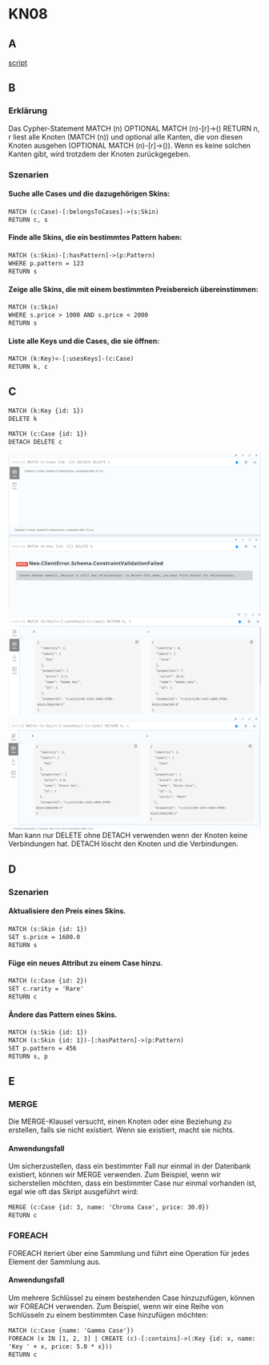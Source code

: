 # KN08
## A
[script](https://github.com/oscar-doell/m165/blob/main/KN08_script.txt)
## B
### Erklärung
Das Cypher-Statement MATCH (n) OPTIONAL MATCH (n)-[r]->() RETURN n, r liest alle Knoten (MATCH (n)) und optional alle Kanten, die von diesen Knoten ausgehen (OPTIONAL MATCH (n)-[r]->()). Wenn es keine solchen Kanten gibt, wird trotzdem der Knoten zurückgegeben.
### Szenarien
#### Suche alle Cases und die dazugehörigen Skins:
```cypher
MATCH (c:Case)-[:belongsToCases]->(s:Skin)
RETURN c, s
```
#### Finde alle Skins, die ein bestimmtes Pattern haben:
```cypher
MATCH (s:Skin)-[:hasPattern]->(p:Pattern)
WHERE p.pattern = 123
RETURN s
```
#### Zeige alle Skins, die mit einem bestimmten Preisbereich übereinstimmen:
```cypher
MATCH (s:Skin)
WHERE s.price > 1000 AND s.price < 2000
RETURN s
```
#### Liste alle Keys und die Cases, die sie öffnen:
```cypher
MATCH (k:Key)<-[:usesKeys]-(c:Case)
RETURN k, c
```
## C
```cypher
MATCH (k:Key {id: 1})
DELETE k
```
```cypher
MATCH (c:Case {id: 1})
DETACH DELETE c
```
![img](KN08_C_1.png)
![img](KN08_C_2.png)
![img](KN08_C_3.png)
Man kann nur DELETE ohne DETACH verwenden wenn der Knoten keine Verbindungen hat. DETACH löscht den Knoten und die Verbindungen.
## D
### Szenarien
#### Aktualisiere den Preis eines Skins.
```cypher
MATCH (s:Skin {id: 1})
SET s.price = 1600.0
RETURN s
```
#### Füge ein neues Attribut zu einem Case hinzu.
```cypher
MATCH (c:Case {id: 2})
SET c.rarity = 'Rare'
RETURN c
```
#### Ändere das Pattern eines Skins.
```cypher
MATCH (s:Skin {id: 1})
MATCH (s:Skin {id: 1})-[:hasPattern]->(p:Pattern)
SET p.pattern = 456
RETURN s, p
```
## E
### MERGE
Die MERGE-Klausel versucht, einen Knoten oder eine Beziehung zu erstellen, falls sie nicht existiert. Wenn sie existiert, macht sie nichts.
#### Anwendungsfall
Um sicherzustellen, dass ein bestimmter Fall nur einmal in der Datenbank existiert, können wir MERGE verwenden. Zum Beispiel, wenn wir sicherstellen möchten, dass ein bestimmter Case nur einmal vorhanden ist, egal wie oft das Skript ausgeführt wird:
```cypher
MERGE (c:Case {id: 3, name: 'Chroma Case', price: 30.0})
RETURN c
```
### FOREACH
FOREACH iteriert über eine Sammlung und führt eine Operation für jedes Element der Sammlung aus.
#### Anwendungsfall
Um mehrere Schlüssel zu einem bestehenden Case hinzuzufügen, können wir FOREACH verwenden. Zum Beispiel, wenn wir eine Reihe von Schlüsseln zu einem bestimmten Case hinzufügen möchten:
```cypher
MATCH (c:Case {name: 'Gamma Case'})
FOREACH (x IN [1, 2, 3] | CREATE (c)-[:contains]->(:Key {id: x, name: 'Key ' + x, price: 5.0 * x}))
RETURN c
```
